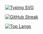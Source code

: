 [![Typing SVG](https://readme-typing-svg.demolab.com/?lines=Hey!;My+name+is+Despina;Welcome+to+my+github)](https://git.io/typing-svg)

[![GitHub Streak](http://github-readme-streak-stats.herokuapp.com?user=Miss4Chan&theme=dark&background=000000)](https://git.io/streak-stats)

[![Top Langs](https://github-readme-stats.vercel.app/api/top-langs/?username=Miss4Chan&layout=compact&theme=vision-friendly-dark)](https://github.com/anuraghazra/github-readme-stats)
